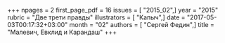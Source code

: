 +++
npages = 2
first_page_pdf = 16
issues = [ "2015_02",]
year = "2015"
rubric = "Две трети правды"
illustrators = [ "Капыч",]
date = "2017-05-03T00:17:32+03:00"
month = "02"
authors = [ "Сергей Федин",]
title = "Малевич, Евклид и Карандаш"
+++
